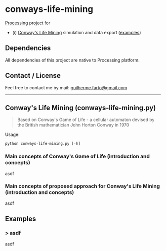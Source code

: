 # conways-life-mining

[Processing](https://processing.org/) project for

* (i) [Conway's Life Mining](#conways-life-mining) simulation and data export ([examples](#all-examples))

## Dependencies

All dependencies of this project are native to Processing platform.

## Contact / License

Feel free to contact me by mail: guilherme.farto@gmail.com

---

<a name="conways-life-mining"></a>
## Conway's Life Mining (conways-life-mining.py)
> Based on Conway's Game of Life - a cellular automaton devised by the British mathematician John Horton Conway in 1970

Usage:
```python
python conways-life-mining.py [-h]
```

### Main concepts of Conway's Game of Life (introduction and concepts)

asdf

### Main concepts of proposed approach for Conway's Life Mining (introduction and concepts)

asdf

<a name="all-examples"></a>
## Examples

<a name="conways-life-mining-examples-1"></a>
### > asdf

asdf

